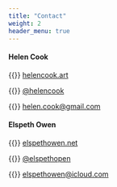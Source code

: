```yaml
---
title: "Contact"
weight: 2
header_menu: true
---
```


#### Helen Cook
{{<icon class="fa fa-globe">}}&nbsp;[helencook.art](https://www.helencook.art)

{{<icon class="fa fa-camera">}}&nbsp;[@helencook](https://instagram.com/helencook)

{{<icon class="fa fa-envelope">}}&nbsp;[helen.cook@gmail.com](mailto:helen.cook@gmail.com)


#### Elspeth Owen
{{<icon class="fa fa-globe">}}&nbsp;[elspethowen.net](https://elspethowen.net)

{{<icon class="fa fa-camera">}}&nbsp;[@elspethopen](https://instagram.com/elspethopen)

{{<icon class="fa fa-envelope">}}&nbsp;[elspethowen@icloud.com](mailto:elspethowen@icloud.com)
